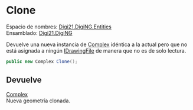 # Clone

Espacio de nombres: [Digi21.DigiNG.Entities](https://app.gitbook.com/@digi21/s/ayuda-de-digi21/~/drafts/-MXR80mySoUUhqygVNjW/digi3d-net/programacion/.net/referencia/digi21.diging/digi21.diging.entities)   
Ensamblado: [Digi21.DigiNG](https://app.gitbook.com/@digi21/s/ayuda-de-digi21/~/drafts/-MXR80mySoUUhqygVNjW/digi3d-net/programacion/.net/referencia/digi21.diging)​‌

Devuelve una nueva instancia de [Complex](../../complex/) idéntica a la actual pero que no está asignada a ningún [IDrawingFile](../../../../digi21.diging.io/interfaces/idrawingfile/) de manera que no es de solo lectura.

```csharp
public new Complex Clone();‌
```

## Devuelve

[Complex](../../complex/)  
Nueva geometría clonada.



